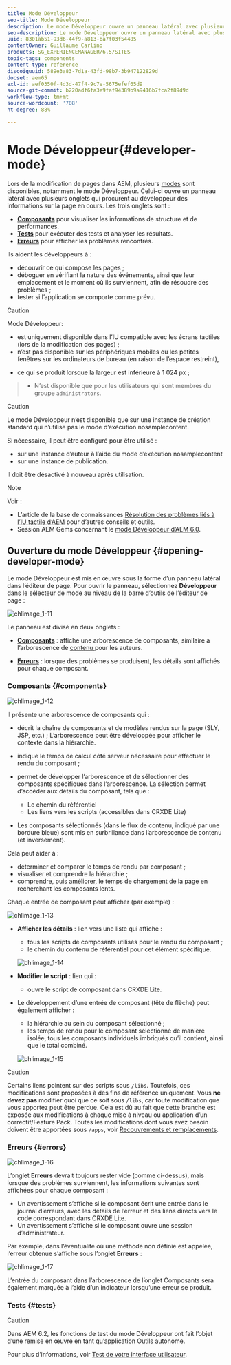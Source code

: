 ```yaml
---
title: Mode Développeur
seo-title: Mode Développeur
description: Le mode Développeur ouvre un panneau latéral avec plusieurs onglets qui procurent au développeur des informations sur la page en cours.
seo-description: Le mode Développeur ouvre un panneau latéral avec plusieurs onglets qui procurent au développeur des informations sur la page en cours.
uuid: 8301ab51-93d6-44f9-a813-ba7f03f54485
contentOwner: Guillaume Carlino
products: SG_EXPERIENCEMANAGER/6.5/SITES
topic-tags: components
content-type: reference
discoiquuid: 589e3a83-7d1a-43fd-98b7-3b947122829d
docset: aem65
exl-id: aef0350f-4d3d-47f4-9c7e-5675efef65d9
source-git-commit: b220adf6fa3e9faf94389b9a9416b7fca2f89d9d
workflow-type: tm+mt
source-wordcount: '708'
ht-degree: 88%

---
```


# Mode Développeur{#developer-mode}

Lors de la modification de pages dans AEM, plusieurs [modes](/help/sites-authoring/author-environment-tools.md#modestouchoptimizedui) sont disponibles, notamment le mode Développeur. Celui-ci ouvre un panneau latéral avec plusieurs onglets qui procurent au développeur des informations sur la page en cours. Les trois onglets sont :

* **[Composants](#components)** pour visualiser les informations de structure et de performances.
* **[Tests](#tests)** pour exécuter des tests et analyser les résultats.
* **[Erreurs](#errors)** pour afficher les problèmes rencontrés.

Ils aident les développeurs à :

* découvrir ce qui compose les pages ;
* déboguer en vérifiant la nature des événements, ainsi que leur emplacement et le moment où ils surviennent, afin de résoudre des problèmes ;
* tester si l’application se comporte comme prévu.

>[!CAUTION]
>
>Mode Développeur:
>
>* est uniquement disponible dans l’IU compatible avec les écrans tactiles (lors de la modification des pages) ;
>* n’est pas disponible sur les périphériques mobiles ou les petites fenêtres sur les ordinateurs de bureau (en raison de l’espace restreint),

   >
   >   
   * ce qui se produit lorsque la largeur est inférieure à 1 024 px ;
>* N’est disponible que pour les utilisateurs qui sont membres du groupe `administrators`.


>[!CAUTION]
>
>Le mode Développeur n’est disponible que sur une instance de création standard qui n’utilise pas le mode d’exécution nosamplecontent.
>
>Si nécessaire, il peut être configuré pour être utilisé :
>
>* sur une instance d’auteur à l’aide du mode d’exécution nosamplecontent
>* sur une instance de publication.

>
>
Il doit être désactivé à nouveau après utilisation.

>[!NOTE]
>
>Voir :
>
>* L’article de la base de connaissances [Résolution des problèmes liés à l’IU tactile d’AEM](https://helpx.adobe.com/experience-manager/kb/troubleshooting-aem-touchui-issues.html) pour d’autres conseils et outils.
>* Session AEM Gems concernant le [mode Développeur d’AEM 6.0](https://docs.adobe.com/content/ddc/en/gems/aem-6-0-developer-mode.html).

>



## Ouverture du mode Développeur {#opening-developer-mode}

Le mode Développeur est mis en œuvre sous la forme d’un panneau latéral dans l’éditeur de page. Pour ouvrir le panneau, sélectionnez **Développeur** dans le sélecteur de mode au niveau de la barre d’outils de l’éditeur de page :

![chlimage_1-11](assets/chlimage_1-11.png)

Le panneau est divisé en deux onglets :

* **[Composants](/help/sites-developing/developer-mode.md#components)**  : affiche une arborescence de composants, similaire à l’arborescence de  [contenu ](/help/sites-authoring/author-environment-tools.md#content-tree) pour les auteurs.

* **[Erreurs](/help/sites-developing/developer-mode.md#errors)** : lorsque des problèmes se produisent, les détails sont affichés pour chaque composant.

### Composants {#components}

![chlimage_1-12](assets/chlimage_1-12.png)

Il présente une arborescence de composants qui :

* décrit la chaîne de composants et de modèles rendus sur la page (SLY, JSP, etc.) ; L’arborescence peut être développée pour afficher le contexte dans la hiérarchie.
* indique le temps de calcul côté serveur nécessaire pour effectuer le rendu du composant ;
* permet de développer l’arborescence et de sélectionner des composants spécifiques dans l’arborescence. La sélection permet d’accéder aux détails du composant, tels que :

   * Le chemin du référentiel
   * Les liens vers les scripts (accessibles dans CRXDE Lite)

* Les composants sélectionnés (dans le flux de contenu, indiqué par une bordure bleue) sont mis en surbrillance dans l’arborescence de contenu (et inversement).

Cela peut aider à :

* déterminer et comparer le temps de rendu par composant ;
* visualiser et comprendre la hiérarchie ;
* comprendre, puis améliorer, le temps de chargement de la page en recherchant les composants lents.

Chaque entrée de composant peut afficher (par exemple) :

![chlimage_1-13](assets/chlimage_1-13.png)

* **Afficher les détails** : lien vers une liste qui affiche :

   * tous les scripts de composants utilisés pour le rendu du composant ;
   * le chemin du contenu de référentiel pour cet élément spécifique.

   ![chlimage_1-14](assets/chlimage_1-14.png)

* **Modifier le script** : lien qui :

   * ouvre le script de composant dans CRXDE Lite.

* Le développement d’une entrée de composant (tête de flèche) peut également afficher :

   * la hiérarchie au sein du composant sélectionné ;
   * les temps de rendu pour le composant sélectionné de manière isolée, tous les composants individuels imbriqués qu’il contient, ainsi que le total combiné.

   ![chlimage_1-15](assets/chlimage_1-15.png)

>[!CAUTION]
>
>Certains liens pointent sur des scripts sous `/libs`. Toutefois, ces modifications sont proposées à des fins de référence uniquement. Vous **ne devez pas** modifier quoi que ce soit sous `/libs`, car toute modification que vous apportez peut être perdue. Cela est dû au fait que cette branche est exposée aux modifications à chaque mise à niveau ou application d’un correctif/Feature Pack. Toutes les modifications dont vous avez besoin doivent être apportées sous `/apps`, voir [Recouvrements et remplacements](/help/sites-developing/overlays.md).

### Erreurs {#errors}

![chlimage_1-16](assets/chlimage_1-16.png)

L’onglet **Erreurs** devrait toujours rester vide (comme ci-dessus), mais lorsque des problèmes surviennent, les informations suivantes sont affichées pour chaque composant :

* Un avertissement s’affiche si le composant écrit une entrée dans le journal d’erreurs, avec les détails de l’erreur et des liens directs vers le code correspondant dans CRXDE Lite.
* Un avertissement s’affiche si le composant ouvre une session d’administrateur.

Par exemple, dans l’éventualité où une méthode non définie est appelée, l’erreur obtenue s’affiche sous l’onglet **Erreurs** :

![chlimage_1-17](assets/chlimage_1-17.png)

L’entrée du composant dans l’arborescence de l’onglet Composants sera également marquée à l’aide d’un indicateur lorsqu’une erreur se produit.

### Tests {#tests}

>[!CAUTION]
>
>Dans AEM 6.2, les fonctions de test du mode Développeur ont fait l’objet d’une remise en œuvre en tant qu’application Outils autonome.
>
>Pour plus d’informations, voir [Test de votre interface utilisateur](/help/sites-developing/hobbes.md).
